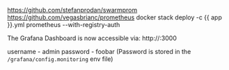 https://github.com/stefanprodan/swarmprom
https://github.com/vegasbrianc/prometheus
docker stack deploy -c {{ app }}.yml prometheus --with-registry-auth

The Grafana Dashboard is now accessible via: http://<Host IP Address>:3000

username - admin
password - foobar (Password is stored in the `/grafana/config.monitoring` env file)
